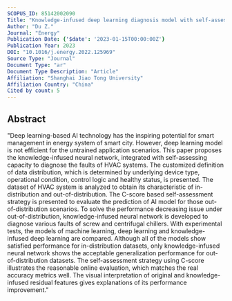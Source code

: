 ```yaml
---
SCOPUS_ID: 85142002090
Title: "Knowledge-infused deep learning diagnosis model with self-assessment for smart management in HVAC systems"
Author: "Du Z."
Journal: "Energy"
Publication Date: {'$date': '2023-01-15T00:00:00Z'}
Publication Year: 2023
DOI: "10.1016/j.energy.2022.125969"
Source Type: "Journal"
Document Type: "ar"
Document Type Description: "Article"
Affiliation: "Shanghai Jiao Tong University"
Affiliation Country: "China"
Cited by count: 5
---
```


## Abstract
"Deep learning-based AI technology has the inspiring potential for smart management in energy system of smart city. However, deep learning model is not efficient for the untrained application scenarios. This paper proposes the knowledge-infused neural network, integrated with self-assessing capacity to diagnose the faults of HVAC systems. The customized definition of data distribution, which is determined by underlying device type, operational condition, control logic and healthy status, is presented. The dataset of HVAC system is analyzed to obtain its characteristic of in-distribution and out-of-distribution. The C-score based self-assessment strategy is presented to evaluate the prediction of AI model for those out-of-distribution scenarios. To solve the performance decreasing issue under out-of-distribution, knowledge-infused neural network is developed to diagnose various faults of screw and centrifugal chillers. With experimental tests, the models of machine learning, deep learning and knowledge-infused deep learning are compared. Although all of the models show satisfied performance for in-distribution datasets, only knowledge-infused neural network shows the acceptable generalization performance for out-of-distribution datasets. The self-assessment strategy using C-score illustrates the reasonable online evaluation, which matches the real accuracy metrics well. The visual interpretation of original and knowledge-infused residual features gives explanations of its performance improvement."
